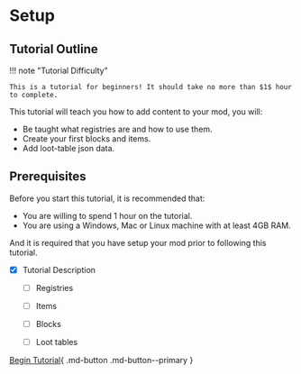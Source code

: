# Setup
## Tutorial Outline
!!! note "Tutorial Difficulty"

    This is a tutorial for beginners! It should take no more than $1$ hour to complete. 

This tutorial will teach you how to add content to your mod, you will:

- Be taught what registries are and how to use them.
- Create your first blocks and items.
- Add loot-table json data.

## Prerequisites

Before you start this tutorial, it is recommended that:

- You are willing to spend 1 hour on the tutorial.
- You are using a Windows, Mac or Linux machine with at least 4GB RAM.

And it is required that you have setup your mod prior to following this tutorial.

- [x] Tutorial Description
    * [ ] Registries
    * [ ] Items
    * [ ] Blocks
    * [ ] Loot tables


[Begin Tutorial](registries.md){ .md-button .md-button--primary }